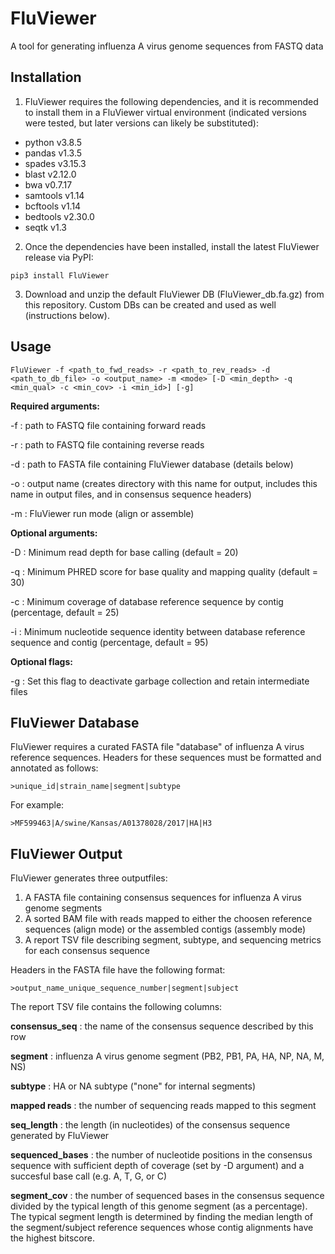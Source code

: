 # FluViewer
A tool for generating influenza A virus genome sequences from FASTQ data

## Installation
1. FluViewer requires the following dependencies, and it is recommended to install them in a FluViewer virtual environment (indicated versions were tested, but later versions can likely be substituted):
- python v3.8.5
- pandas v1.3.5
- spades v3.15.3
- blast v2.12.0
- bwa v0.7.17
- samtools v1.14
- bcftools v1.14
- bedtools v2.30.0
- seqtk v1.3

2. Once the dependencies have been installed, install the latest FluViewer release via PyPI:
```
pip3 install FluViewer
```

3. Download and unzip the default FluViewer DB (FluViewer_db.fa.gz) from this repository. Custom DBs can be created and used as well (instructions below).

## Usage
```
FluViewer -f <path_to_fwd_reads> -r <path_to_rev_reads> -d <path_to_db_file> -o <output_name> -m <mode> [-D <min_depth> -q <min_qual> -c <min_cov> -i <min_id>] [-g]
```

<b>Required arguments:</b>

-f : path to FASTQ file containing forward reads

-r : path to FASTQ file containing reverse reads

-d : path to FASTA file containing FluViewer database (details below)

-o : output name (creates directory with this name for output, includes this name in output files, and in consensus sequence headers)

-m : FluViewer run mode (align or assemble)


<b>Optional arguments:</b>

-D : Minimum read depth for base calling (default = 20)

-q : Minimum PHRED score for base quality and mapping quality (default = 30)

-c : Minimum coverage of database reference sequence by contig (percentage, default = 25)

-i : Minimum nucleotide sequence identity between database reference sequence and contig (percentage, default = 95)


<b>Optional flags:</b>

-g : Set this flag to deactivate garbage collection and retain intermediate files


## FluViewer Database
FluViewer requires a curated FASTA file "database" of influenza A virus reference sequences. Headers for these sequences must be formatted and annotated as follows:
```
>unique_id|strain_name|segment|subtype
```
For example:
```
>MF599463|A/swine/Kansas/A01378028/2017|HA|H3
```

## FluViewer Output
FluViewer generates three outputfiles:
1. A FASTA file containing consensus sequences for influenza A virus genome segments
2. A sorted BAM file with reads mapped to either the choosen reference sequences (align mode) or the assembled contigs (assembly mode)
3. A report TSV file describing segment, subtype, and sequencing metrics for each consensus sequence

Headers in the FASTA file have the following format:
```
>output_name_unique_sequence_number|segment|subject
```
The report TSV file contains the following columns:

<b>consensus_seq</b> : the name of the consensus sequence described by this row

<b>segment</b> : influenza A virus genome segment (PB2, PB1, PA, HA, NP, NA, M, NS)

<b>subtype</b> : HA or NA subtype ("none" for internal segments)

<b>mapped reads</b> : the number of sequencing reads mapped to this segment

<b>seq_length</b> : the length (in nucleotides) of the consensus sequence generated by FluViewer

<b>sequenced_bases</b> : the number of nucleotide positions in the consensus sequence with sufficient depth of coverage (set by -D argument) and a succesful base call (e.g. A, T, G, or C)

<b>segment_cov</b> : the number of sequenced bases in the consensus sequence divided by the typical length of this genome segment (as a percentage). The typical segment length is determined by finding the median length of the segment/subject reference sequences whose contig alignments have the highest bitscore.
